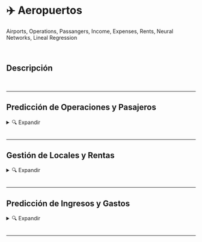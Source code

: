 # ✈️ Aeropuertos
Airports, Operations, Passangers, Income, Expenses, Rents, Neural Networks, Lineal Regression


<br>

## Descripción


<br>

---

## Predicción de Operaciones y Pasajeros

<details>
<summary>🔍 Expandir </summary>

<br>   


</details>





<br>

---

## Gestión de Locales y Rentas

<details>
<summary>🔍 Expandir </summary>

<br>   


</details>






<br>

---

## Predicción de Ingresos y Gastos

<details>
<summary>🔍 Expandir </summary>

<br>   


</details>

<br>

---





